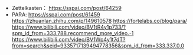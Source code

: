 * Zettelkasten： 
	https://sspai.com/post/64259
* PARA: 
	https://sspai.com/post/61459
	https://zhuanlan.zhihu.com/p/149610578
	https://fortelabs.co/blog/para/
	https://www.bilibili.com/video/BV1tR4y1p733/?spm_id_from=333.788.recommend_more_video.-1
	https://www.bilibili.com/video/BV1Wp4y1t7dT?from=search&seid=9335717139494778356&spm_id_from=333.337.0.0